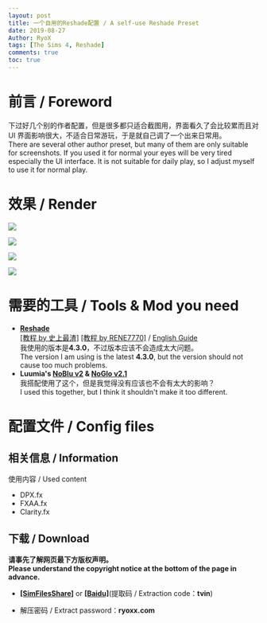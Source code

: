 ```yaml
---
layout: post
title: 一个自用的Reshade配置 / A self-use Reshade Preset
date: 2019-08-27
Author: RyoX
tags: [The Sims 4, Reshade]
comments: true
toc: true
---
```


# 前言 / Foreword

下过好几个别的作者配置，但是很多都只适合截图用，界面看久了会比较累而且对 UI 界面影响很大，不适合日常游玩，于是就自己调了一个出来日常用。  
There are several other author preset, but many of them are only suitable for screenshots. If you used it for normal your eyes will be very tired especially the UI interface. It is not suitable for daily play, so I adjust myself to use it for normal play.

# 效果 / Render

![](https://raw.githubusercontent.com/ryoxxyz/MyPage/master/images/2019-08-27/reshade_environment_0.png)

<!--break-->

![](https://raw.githubusercontent.com/ryoxxyz/MyPage/master/images/2019-08-27/reshade_environment_1.png)

![](https://raw.githubusercontent.com/ryoxxyz/MyPage/master/images/2019-08-27/reshade_human_effect_0.png)

![](https://raw.githubusercontent.com/ryoxxyz/MyPage/master/images/2019-08-27/reshade_human_effect_1.png)

# 需要的工具 / Tools & Mod you need

- **[Reshade](https://reshade.me/ 'Reshade')**  
  [[教程 by 史上最渣]](https://www.sglynp.com/forum.php?mod=viewthread&tid=22944&highlight=%BB%AD%D6%CA) [[教程 by RENE7770]](https://www.sglynp.com/forum.php?mod=viewthread&tid=22893&highlight=%BB%AD%D6%CA) / [English Guide](https://gvbe-sb.tumblr.com/post/156049821342/its-very-simple-that-i-can-guarantee-they-have)  
  我使用的版本是**4.3.0**，不过版本应该不会造成太大问题。  
  The version I am using is the latest **4.3.0**, but the version should not cause too much problems.
  <br/>
- **Luumia's [NoBlu v2](https://luumiasims.com/post/176043227929/its-been-well-over-a-year-since-noblu-v1-came-out) & [NoGlo v2.1](https://luumiasims.com/post/167217001494/i-released-the-noglo-mod-about-a-year-and-a-half)**  
  我搭配使用了这个，但是我觉得没有应该也不会有太大的影响？  
  I used this together, but I think it shouldn't make it too different.

# 配置文件 / Config files

## 相关信息 / Information

使用内容 / Used content

- DPX.fx
- FXAA.fx
- Clarity.fx

## 下载 / Download

**请事先了解网页最下方版权声明。**  
**Please understand the copyright notice at the bottom of the page in advance.**

- **[[SimFilesShare]](http://www.simfileshare.net/download/1202509/)** or **[[Baidu]](https://pan.baidu.com/s/1TPz_6OMcLxry3WzzGtyq6w)**(提取码 / Extraction code：**tvin**)

- 解压密码 / Extract password：**ryoxx.com**
